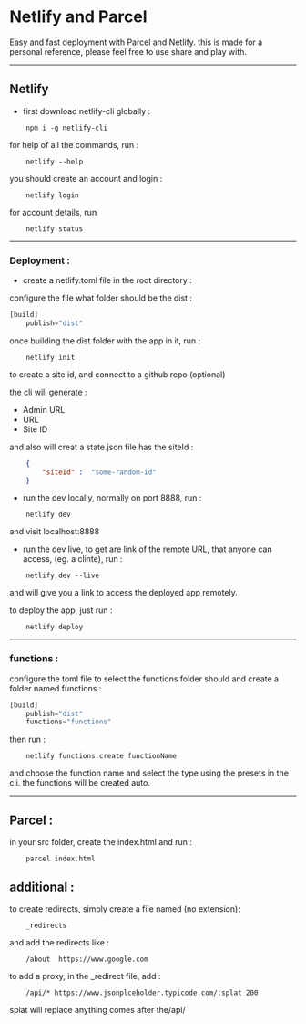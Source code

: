 # Netlify and Parcel
Easy and fast deployment with Parcel and Netlify.
this is made for a personal reference, please feel free to use share and play with. 

---

## Netlify 

* first download netlify-cli globally : 

``` 
    npm i -g netlify-cli 
```

for help of all the commands, run :
```
    netlify --help
```
you should create an account and login : 
```
    netlify login
```

for account details, run 
``` 
    netlify status  
``` 


---

### Deployment :
* create a netlify.toml file in the root directory : 

configure the file what folder should be the dist : 

```python
[build]
    publish="dist"
```

once building the dist folder with the app in it, run :

``` 
    netlify init 
```

to create a site id, and connect to a github repo (optional)

the cli will generate : 
- Admin URL
- URL
- Site ID

and also will creat a state.json file has the siteId :

```json
    {
        "siteId" :  "some-random-id"
    }
```
* run the dev locally, normally on port 8888, run : 
```
    netlify dev
```
and visit localhost:8888



* run the dev live, to get are link of the remote URL, that anyone can access, (eg. a clinte), run :
```
    netlify dev --live
```

and will give you a link to access the deployed app remotely. 


to deploy the app, just run : 

```
    netlify deploy
```

---
### functions : 

configure the toml file to select the functions folder should and create a folder named functions : 

```python
[build]
    publish="dist"
    functions="functions"
```
then run : 
```
    netlify functions:create functionName
```
and choose the function name and select the type using the presets in the cli. the functions will be created auto.

---

## Parcel :
in your src folder, create the index.html and run :
```
    parcel index.html
```

## additional :
to create redirects, simply create a file named (no extension): 
```
    _redirects
```
and add the redirects like : 
```
    /about  https://www.google.com
```

to add a proxy,  in the _redirect file, add : 

```
    /api/* https://www.jsonplceholder.typicode.com/:splat 200
```

splat will replace anything comes after the/api/

